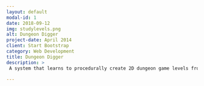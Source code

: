 ```yaml
---
layout: default
modal-id: 1
date: 2018-09-12
img: studylevels.png
alt: Dungeon Digger
project-date: April 2014
client: Start Bootstrap
category: Web Development
title: Dungeon Digger
description: >
 A system that learns to procedurally create 2D dungeon game levels from human demonstrations. This project will be shown at the CHI PLAY 2018 Conference in Melbourne, Australia. Check out the <a href="https://github.com/DungeonDigger">source code</a> and the paper - <em>Dungeon Digger: Apprenticeship Learning for Procedural Dungeon Building Agents</em> [<a href="docs/dungeon-digger-apprenticeship.pdf">preprint</a>]

---
```

